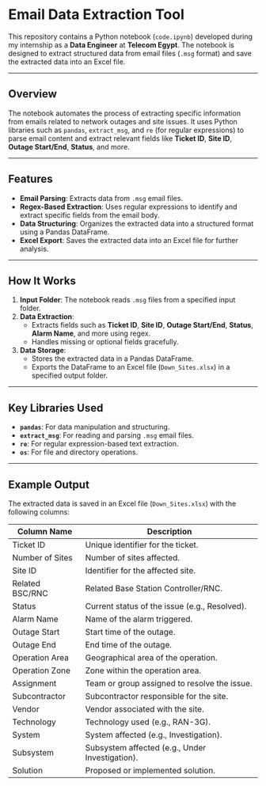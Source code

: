 # Email Data Extraction Tool

This repository contains a Python notebook (`code.ipynb`) developed during my internship as a **Data Engineer** at **Telecom Egypt**. The notebook is designed to extract structured data from email files (`.msg` format) and save the extracted data into an Excel file.

---

## Overview

The notebook automates the process of extracting specific information from emails related to network outages and site issues. It uses Python libraries such as `pandas`, `extract_msg`, and `re` (for regular expressions) to parse email content and extract relevant fields like **Ticket ID**, **Site ID**, **Outage Start/End**, **Status**, and more.

---

## Features

- **Email Parsing**: Extracts data from `.msg` email files.
- **Regex-Based Extraction**: Uses regular expressions to identify and extract specific fields from the email body.
- **Data Structuring**: Organizes the extracted data into a structured format using a Pandas DataFrame.
- **Excel Export**: Saves the extracted data into an Excel file for further analysis.

---

## How It Works

1. **Input Folder**: The notebook reads `.msg` files from a specified input folder.
2. **Data Extraction**:
   - Extracts fields such as **Ticket ID**, **Site ID**, **Outage Start/End**, **Status**, **Alarm Name**, and more using regex.
   - Handles missing or optional fields gracefully.
3. **Data Storage**:
   - Stores the extracted data in a Pandas DataFrame.
   - Exports the DataFrame to an Excel file (`Down_Sites.xlsx`) in a specified output folder.

---

## Key Libraries Used

- **`pandas`**: For data manipulation and structuring.
- **`extract_msg`**: For reading and parsing `.msg` email files.
- **`re`**: For regular expression-based text extraction.
- **`os`**: For file and directory operations.

---

## Example Output

The extracted data is saved in an Excel file (`Down_Sites.xlsx`) with the following columns:

| Column Name        | Description                                      |
|--------------------|--------------------------------------------------|
| Ticket ID          | Unique identifier for the ticket.               |
| Number of Sites    | Number of sites affected.                       |
| Site ID            | Identifier for the affected site.               |
| Related BSC/RNC    | Related Base Station Controller/RNC.            |
| Status             | Current status of the issue (e.g., Resolved).   |
| Alarm Name         | Name of the alarm triggered.                    |
| Outage Start       | Start time of the outage.                       |
| Outage End         | End time of the outage.                         |
| Operation Area     | Geographical area of the operation.             |
| Operation Zone     | Zone within the operation area.                 |
| Assignment         | Team or group assigned to resolve the issue.    |
| Subcontractor      | Subcontractor responsible for the site.         |
| Vendor             | Vendor associated with the site.                |
| Technology         | Technology used (e.g., RAN-3G).                |
| System             | System affected (e.g., Investigation).         |
| Subsystem          | Subsystem affected (e.g., Under Investigation).|
| Solution           | Proposed or implemented solution.              |
